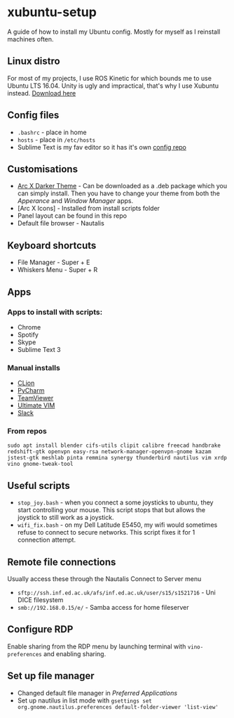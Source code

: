 # xubuntu-setup
A guide of how to install my Ubuntu config. Mostly for myself as I reinstall machines often.

## Linux distro
For most of my projects, I use ROS Kinetic for which bounds me to use Ubuntu LTS 16.04. Unity is ugly and impractical, that's why I use Xubuntu instead. [Download here](https://xubuntu.org/download)

## Config files
- `.bashrc` - place in home
- `hosts` - place in `/etc/hosts`
- Sublime Text is my fav editor so it has it's own [config repo](https://github.com/Ignat-Georgiev/sublime-sync)

## Customisations
- [Arc X Darker Theme](https://gitlab.com/LinxGem33/X-Arc-White) - Can be downloaded as a .deb package which you can simply install. Then you have to change your theme from both the *Apperance* and *Window Manager* apps.
- [Arc X Icons] - Installed from install scripts folder
- Panel layout can be found in this repo
- Default file browser - Nautalis

## Keyboard shortcuts
- File Manager - Super + E
- Whiskers Menu - Super + R

## Apps
### Apps to install with scripts:
- Chrome
- Spotify
- Skype
- Sublime Text 3

### Manual installs
- [CLion](https://www.jetbrains.com/clion/download/#section=linux)
- [PyCharm](https://www.jetbrains.com/pycharm/download/#section=linux)
- [TeamViewer](https://www.teamviewer.com/en/download/linux/)
- [Ultimate VIM](https://github.com/amix/vimrc)
- [Slack](https://slack.com/downloads/linux)

### From repos
```
sudo apt install blender cifs-utils clipit calibre freecad handbrake redshift-gtk openvpn easy-rsa network-manager-openvpn-gnome kazam jstest-gtk meshlab pinta remmina synergy thunderbird nautilus vim xrdp vino gnome-tweak-tool
```

## Useful scripts
- `stop_joy.bash` - when you connect a some joysticks to ubuntu, they start controlling your mouse. This script stops that but allows the joystick to still work as a joystick.
- `wifi_fix.bash` - on my Dell Latitude E5450, my wifi would sometimes refuse to connect to secure networks. This script fixes it for 1 connection attempt.

## Remote file connections
Usually access these through the Nautalis Connect to Server menu
- `sftp://ssh.inf.ed.ac.uk/afs/inf.ed.ac.uk/user/s15/s1521716` - Uni DICE filesystem
- `smb://192.168.0.15/e/` - Samba access for home fileserver

## Configure RDP
Enable sharing from the RDP menu by launching terminal with `vino-preferences` and enabling sharing.

## Set up file manager
- Changed default file manager in *Preferred Applications*
- Set up nautilus in list mode with `gsettings set org.gnome.nautilus.preferences default-folder-viewer 'list-view'`
